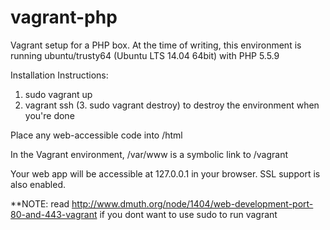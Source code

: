 vagrant-php
===========

Vagrant setup for a PHP box. At the time of writing, this environment is running ubuntu/trusty64 (Ubuntu LTS 14.04 64bit) with PHP 5.5.9

Installation Instructions:

1. sudo vagrant up
2. vagrant ssh
(3. sudo vagrant destroy) to destroy the environment when you're done

Place any web-accessible code into /html

In the Vagrant environment, /var/www is a symbolic link to /vagrant

Your web app will be accessible at 127.0.0.1 in your browser. SSL support is also enabled.

**NOTE: read http://www.dmuth.org/node/1404/web-development-port-80-and-443-vagrant if you dont want to use sudo to run vagrant
